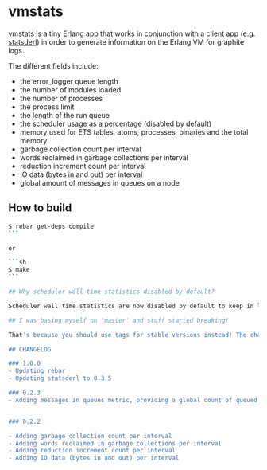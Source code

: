 # vmstats

vmstats is a tiny Erlang app that works in conjunction with a client app (e.g. [statsderl](https://github.com/lpgauth/statsderl)) in order to generate information on the Erlang VM for graphite logs.

The different fields include:
 - the error\_logger queue length
 - the number of modules loaded
 - the number of processes
 - the process limit
 - the length of the run queue
 - the scheduler usage as a percentage (disabled by default)
 - memory used for ETS tables, atoms, processes, binaries and the total memory
 - garbage collection count per interval
 - words reclaimed in garbage collections per interval
 - reduction increment count per interval
 - IO data (bytes in and out) per interval
 - global amount of messages in queues on a node

## How to build

````sh
$ rebar get-deps compile
```

or

```sh
$ make
```

## Why scheduler wall time statistics disabled by default?

Scheduler wall time statistics are now disabled by default to keep in line with 0.1.0 behaviour, and after some bugs being reported when the Erlang scheduler would lock on such calls in R15B01 a few times in a day, never to unlock again. People who want to take the risk of running these statistics can do it by setting the `vmstats` env variable `sched_time` to `true`.

## I was basing myself on 'master' and stuff started breaking!

That's because you should use tags for stable versions instead! The changelog below should let you know what to expect.

## CHANGELOG

### 1.0.0
- Updating rebar
- Updating statsderl to 0.3.5

### 0.2.3
- Adding messages in queues metric, providing a global count of queued up messages in the system.


### 0.2.2

- Adding garbage collection count per interval
- Adding words reclaimed in garbage collections per interval
- Adding reduction increment count per interval
- Adding IO data (bytes in and out) per interval
